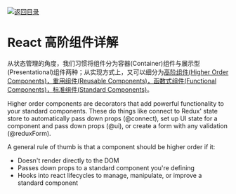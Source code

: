 [![返回目录](https://parg.co/UY3)](https://parg.co/U0I)

# React 高阶组件详解

从状态管理的角度，我们习惯将组件分为容器(Container)组件与展示型(Presentational)组件两种；从实现方式上，又可以细分为[高阶组件(Higher Order Components)，重用组件(Reusable Components)，函数式组件(Functional Components)，标准组件(Standard Components)](https://parg.co/UI1)。

Higher order components are decorators that add powerful functionality to your standard components. These do things like connect to Redux' state store to automatically pass down props (@connect), set up UI state for a component and pass down props (@ui), or create a form with any validation (@reduxForm).

A general rule of thumb is that a component should be higher order if it:

- Doesn't render directly to the DOM
- Passes down props to a standard component you're defining
- Hooks into react lifecycles to manage, manipulate, or improve a standard component
